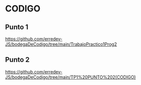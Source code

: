 # CODIGO

## Punto 1

https://github.com/erredev-JS/bodegaDeCodigo/tree/main/TrabajoPractico1Prog2

## Punto 2

https://github.com/erredev-JS/bodegaDeCodigo/tree/main/TP1%20PUNTO%202(CODIGO)
